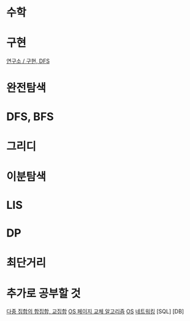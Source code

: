 # 수학
# 구현
[연구소 / 구현, DFS](https://www.acmicpc.net/problem/14502)
# 완전탐색
# DFS, BFS
# 그리디
# 이분탐색
# LIS
# DP
# 최단거리
# 추가로 공부할 것
[다중 집합의 합집합, 교집합](https://velog.io/@munang/%EA%B0%9C%EB%85%90%EC%A0%95%EB%A6%AC-%ED%8C%8C%EC%9D%B4%EC%8D%AC-%EB%8B%A4%EC%A4%91-%EC%A7%91%ED%95%A9)
[OS 페이지 교체 알고리즘](https://zangzangs.tistory.com/143)
[OS](https://velog.io/@chappi?tag=OS)
[네트워킹](https://velog.io/@kimku1018/%EC%BB%B4%ED%93%A8%ED%84%B0-%EB%84%A4%ED%8A%B8%EC%9B%8C%ED%82%B91)
[SQL]
[DB]

